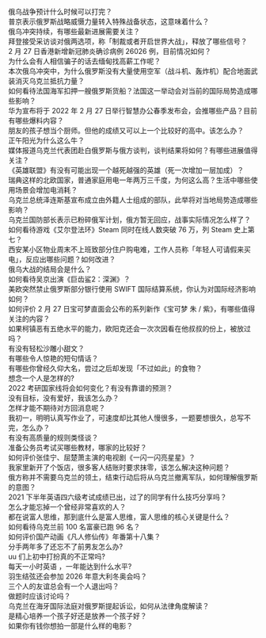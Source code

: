 俄乌战争预计什么时候可以打完？  
普京表示俄罗斯战略威慑力量转入特殊战备状态，这意味着什么？  
俄乌冲突持续，有哪些最新进展需要关注？  
拜登接受采访谈对俄两选项，称「制裁或者开启世界大战」，释放了哪些信号？  
2 月 27 日香港新增新冠肺炎确诊病例 26026 例，目前情况如何？  
为什么会有人相信骗子的话去缅甸找高薪工作呢？  
本次俄乌冲突中，为什么俄罗斯没有大量使用空军（战斗机、轰炸机）配合地面武装消灭乌克兰抵抗力量？  
如何看待法国海军扣押一艘俄罗斯货船？法国这一举动会对当前的国际局势造成哪些影响？  
华为宣布将于 2022 年 2 月 27 日举行智慧办公春季发布会，会推哪些产品？目前有哪些爆料内容？  
朋友的孩子想当个厨师。但他的成绩又可以上一个比较好的高中。该怎么办？  
正午阳光为什么这么牛？  
媒体报道乌克兰代表团赴白俄罗斯与俄方谈判，谈判结果将如何？有哪些进展值得关注？  
《英雄联盟》有没有可能出现一个越死越强的英雄（死一次增加一层加成）？  
瑞典这样的北欧国家，普通家庭用电一年两万三千度，为何这么高？生活中哪些使用场景会增加电消耗？  
乌克兰总统泽连斯基宣布成立由外籍人士组成的部队，此举将对当地局势造成哪些影响？  
乌克兰国防部长表示已粉碎俄军计划，俄方暂无回应，战事实际情况怎么样了？  
如何看待游戏《艾尔登法环》Steam 同时在线人数突破 76 万，列 Steam 史上第七？  
西安某小区物业周末不上班致部分住户购电难，工作人员称「年轻人可请假来买电」，反应出哪些问题？如何改进？  
俄乌大战的结局会是什么？  
如何看待吴京出演《巨齿鲨2：深渊》？  
美欧突然禁止俄罗斯部分银行使用 SWIFT 国际结算系统，你认为对国际经济影响如何？  
如何评价 2 月 27 日宝可梦直面会公布的系列新作《宝可梦 朱 / 紫》，有哪些值得关注的内容？  
如果柯镇恶有五绝水平的能力，欧阳克还会一次次因看在他叔叔的份上，被放过吗？  
有没有轻松沙雕小甜文？  
有哪些令人惊艳的短句情话？  
有哪些你曾经久仰大名，尝过之后却发现「不过如此」的食物？  
想念一个人是怎样的?  
2022 考研国家线将会如何变化？有没有靠谱的预测？  
没有目标，没有爱好，我该怎么办？  
怎样才能不期待对方回消息呢？  
我初一，明明认真写作业了，可速度却比其他人慢很多，一题要想很久，总写不完，怎么办？  
有没有高质量的规则类怪谈？  
准备公务员考试买哪些教材，哪家的比较好？  
如何评价张佳宁、屈楚萧主演的电视剧《一闪一闪亮星星》？  
我家里新开了个饭店，很多客人结账时要求抹零，该怎么解决这种问题？  
俄方称并不需要乌克兰的领土，结束行动后将从乌克兰撤离军队，如何理解俄罗斯的意图？  
2021 下半年英语四六级考试成绩已出，过了的同学有什么技巧分享吗？  
怎么才能忘掉一个曾经非常喜欢的人？  
都在说富人思维，那到底什么是富人思维，富人思维的核心关键是什么？  
如何看待乌克兰前 100 名富豪已跑 96 名？  
如何评价国产动画《凡人修仙传》年番第十八集？  
分手两年多了还忘不了前男友怎么办?  
uu 们上初中打扮真的不正常吗?  
每天一小时英语 ，一年能达到什么水平?  
羽生结弦还会参加 2026 年意大利冬奥会吗？  
三个人的友谊总会有一个人退出吗？  
做题时应该讨论吗？  
乌克兰在海牙国际法庭对俄罗斯提起诉讼，如何从法律角度解读？  
是精心培养一个孩子好还是放养一个孩子好？  
如果你有钱你想拍一部是什么样的电影？  
